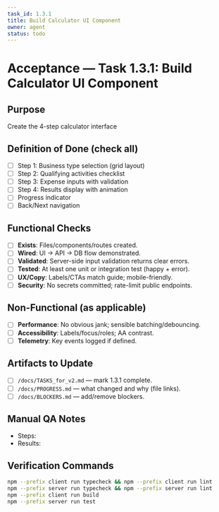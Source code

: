 ```yaml
---
task_id: 1.3.1
title: Build Calculator UI Component
owner: agent
status: todo
---
```


# Acceptance — Task 1.3.1: Build Calculator UI Component

## Purpose
Create the 4-step calculator interface

## Definition of Done (check all)
- [ ] Step 1: Business type selection (grid layout)
- [ ] Step 2: Qualifying activities checklist
- [ ] Step 3: Expense inputs with validation
- [ ] Step 4: Results display with animation
- [ ] Progress indicator
- [ ] Back/Next navigation

## Functional Checks
- [ ] **Exists**: Files/components/routes created.
- [ ] **Wired**: UI → API → DB flow demonstrated.
- [ ] **Validated**: Server-side input validation returns clear errors.
- [ ] **Tested**: At least one unit or integration test (happy + error).
- [ ] **UX/Copy**: Labels/CTAs match guide; mobile-friendly.
- [ ] **Security**: No secrets committed; rate-limit public endpoints.

## Non-Functional (as applicable)
- [ ] **Performance**: No obvious jank; sensible batching/debouncing.
- [ ] **Accessibility**: Labels/focus/roles; AA contrast.
- [ ] **Telemetry**: Key events logged if defined.

## Artifacts to Update
- [ ] `/docs/TASKS_for_v2.md` — mark 1.3.1 complete.
- [ ] `/docs/PROGRESS.md` — what changed and why (file links).
- [ ] `/docs/BLOCKERS.md` — add/remove blockers.

## Manual QA Notes
- Steps:
- Results:

## Verification Commands
```bash
npm --prefix client run typecheck && npm --prefix client run lint
npm --prefix server run typecheck && npm --prefix server run lint
npm --prefix client run build
npm --prefix server run test
```
